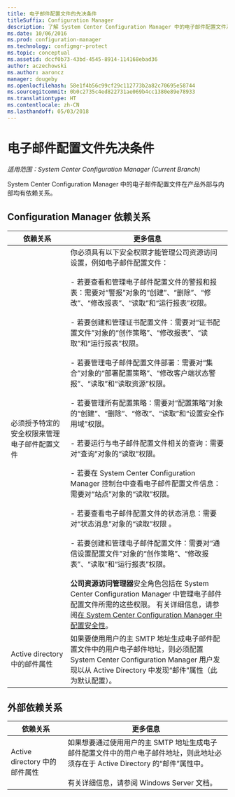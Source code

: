 ```yaml
---
title: 电子邮件配置文件的先决条件
titleSuffix: Configuration Manager
description: 了解 System Center Configuration Manager 中的电子邮件配置文件及其在产品外部和内部的依赖关系。
ms.date: 10/06/2016
ms.prod: configuration-manager
ms.technology: configmgr-protect
ms.topic: conceptual
ms.assetid: dccf0b73-43bd-4545-8914-114168ebad36
author: aczechowski
ms.author: aaroncz
manager: dougeby
ms.openlocfilehash: 58e1f4b56c99cf29c112773b2a82c70695e58744
ms.sourcegitcommit: 0b0c2735c4ed822731ae069b4cc1380e89e78933
ms.translationtype: HT
ms.contentlocale: zh-CN
ms.lasthandoff: 05/03/2018
---
```

# <a name="email-profile-prerequisites"></a>电子邮件配置文件先决条件

*适用范围：System Center Configuration Manager (Current Branch)*

System Center Configuration Manager 中的电子邮件配置文件在产品外部与内部均有依赖关系。  

## <a name="configuration-manager-dependencies"></a>Configuration Manager 依赖关系  

|依赖关系|更多信息|  
|----------------|----------------------|  
|必须授予特定的安全权限来管理电子邮件配置文件|你必须具有以下安全权限才能管理公司资源访问设置，例如电子邮件配置文件：<br /><br /> - 若要查看和管理电子邮件配置文件的警报和报表：需要对“警报”对象的“创建”、“删除”、“修改”、“修改报表”、“读取”和“运行报表”权限。<br /><br /> - 若要创建和管理证书配置文件：需要对“证书配置文件”对象的“创作策略”、“修改报表”、“读取”和“运行报表”权限。<br /><br /> - 若要管理电子邮件配置文件部署：需要对“集合”对象的“部署配置策略”、“修改客户端状态警报”、“读取”和“读取资源”权限。<br /><br /> - 若要管理所有配置策略：需要对“配置策略”对象的“创建”、“删除”、“修改”、“读取”和“设置安全作用域”权限。<br /><br /> - 若要运行与电子邮件配置文件相关的查询：需要对“查询”对象的“读取”权限。<br /><br /> - 若要在 System Center Configuration Manager 控制台中查看电子邮件配置文件信息：需要对“站点”对象的“读取”权限。<br /><br /> - 若要查看电子邮件配置文件的状态消息：需要对“状态消息”对象的“读取”权限 。<br /><br /> - 若要创建和管理电子邮件配置文件：需要对“通信设置配置文件”对象的“创作策略”、“修改报表”、“读取”和“运行报表”权限。<br /><br /> **公司资源访问管理器**安全角色包括在 System Center Configuration Manager 中管理电子邮件配置文件所需的这些权限。 有关详细信息，请参阅[在 System Center Configuration Manager 中配置安全性](../../core/plan-design/security/configure-security.md)。|  
|Active directory 中的邮件属性|如果要使用用户的主 SMTP 地址生成电子邮件配置文件中的用户电子邮件地址，则必须配置 System Center Configuration Manager 用户发现以从 Active Directory 中发现“邮件”属性（此为默认配置）。|  

## <a name="external-dependencies"></a>外部依赖关系  

|依赖关系|更多信息|  
|----------------|----------------------|  
|Active directory 中的邮件属性|如果想要通过使用用户的主 SMTP 地址生成电子邮件配置文件中的用户电子邮件地址，则此地址必须存在于 Active Directory 的“邮件”属性中。<br /><br /> 有关详细信息，请参阅 Windows Server 文档。|
